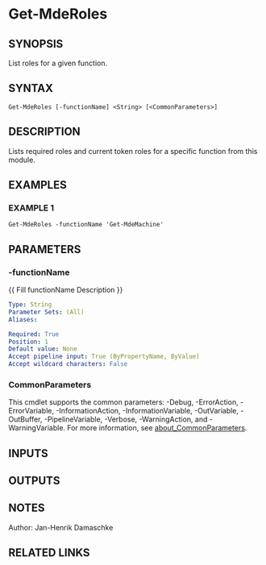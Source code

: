 ﻿---
external help file: PSMDE-help.xml
Module Name: PSMDE
online version: https://docs.microsoft.com/en-us/microsoft-365/security/defender-endpoint/get-machine-log-on-users?view=o365-worldwide
schema: 2.0.0
---

# Get-MdeRoles

## SYNOPSIS
List roles for a given function.

## SYNTAX

```
Get-MdeRoles [-functionName] <String> [<CommonParameters>]
```

## DESCRIPTION
Lists required roles and current token roles for a specific function from this module.

## EXAMPLES

### EXAMPLE 1
```
Get-MdeRoles -functionName 'Get-MdeMachine'
```

## PARAMETERS

### -functionName
{{ Fill functionName Description }}

```yaml
Type: String
Parameter Sets: (All)
Aliases:

Required: True
Position: 1
Default value: None
Accept pipeline input: True (ByPropertyName, ByValue)
Accept wildcard characters: False
```

### CommonParameters
This cmdlet supports the common parameters: -Debug, -ErrorAction, -ErrorVariable, -InformationAction, -InformationVariable, -OutVariable, -OutBuffer, -PipelineVariable, -Verbose, -WarningAction, and -WarningVariable. For more information, see [about_CommonParameters](http://go.microsoft.com/fwlink/?LinkID=113216).

## INPUTS

## OUTPUTS

## NOTES
Author: Jan-Henrik Damaschke

## RELATED LINKS
